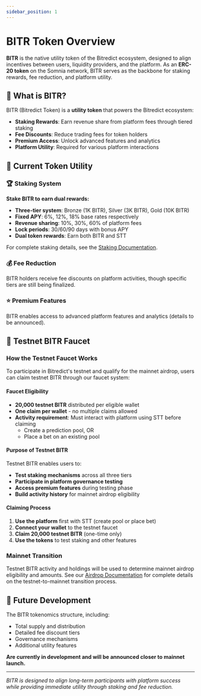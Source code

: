 ```yaml
---
sidebar_position: 1
---
```


# BITR Token Overview

**BITR** is the native utility token of the Bitredict ecosystem, designed to align incentives between users, liquidity providers, and the platform. As an **ERC-20 token** on the Somnia network, BITR serves as the backbone for staking rewards, fee reduction, and platform utility.

## 💎 What is BITR?

BITR (Bitredict Token) is a **utility token** that powers the Bitredict ecosystem:

- **Staking Rewards**: Earn revenue share from platform fees through tiered staking
- **Fee Discounts**: Reduce trading fees for token holders
- **Premium Access**: Unlock advanced features and analytics
- **Platform Utility**: Required for various platform interactions

## 🎯 Current Token Utility

### 🏆 Staking System

**Stake BITR to earn dual rewards:**

- **Three-tier system**: Bronze (1K BITR), Silver (3K BITR), Gold (10K BITR)
- **Fixed APY**: 6%, 12%, 18% base rates respectively
- **Revenue sharing**: 10%, 30%, 60% of platform fees
- **Lock periods**: 30/60/90 days with bonus APY
- **Dual token rewards**: Earn both BITR and STT

For complete staking details, see the [Staking Documentation](./staking).

### 💰 Fee Reduction

BITR holders receive fee discounts on platform activities, though specific tiers are still being finalized.

### ⭐ Premium Features

BITR enables access to advanced platform features and analytics (details to be announced).

## 🧪 Testnet BITR Faucet

### **How the Testnet Faucet Works**

To participate in Bitredict's testnet and qualify for the mainnet airdrop, users can claim testnet BITR through our faucet system:

#### **Faucet Eligibility**
- **20,000 testnet BITR** distributed per eligible wallet
- **One claim per wallet** - no multiple claims allowed
- **Activity requirement**: Must interact with platform using STT before claiming
  - Create a prediction pool, OR
  - Place a bet on an existing pool

#### **Purpose of Testnet BITR**
Testnet BITR enables users to:
- **Test staking mechanisms** across all three tiers
- **Participate in platform governance testing**
- **Access premium features** during testing phase
- **Build activity history** for mainnet airdrop eligibility

#### **Claiming Process**
1. **Use the platform** first with STT (create pool or place bet)
2. **Connect your wallet** to the testnet faucet
3. **Claim 20,000 testnet BITR** (one-time only)
4. **Use the tokens** to test staking and other features

### **Mainnet Transition**

Testnet BITR activity and holdings will be used to determine mainnet airdrop eligibility and amounts. See our [Airdrop Documentation](./airdrop) for complete details on the testnet-to-mainnet transition process.

## 🔮 Future Development

The BITR tokenomics structure, including:
- Total supply and distribution
- Detailed fee discount tiers  
- Governance mechanisms
- Additional utility features

**Are currently in development and will be announced closer to mainnet launch.**

---

*BITR is designed to align long-term participants with platform success while providing immediate utility through staking and fee reduction.* 